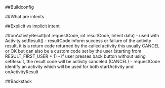 ##Buildconfig

##What are intents

##Explicit  vs implicit intent

##onActivityResult(int requestCode, int resultCode, Intent data) 
	- used with Activity.setResult()
	- resultCode inform success or failure of the activity result, it is a return code returned by the called activity this usually CANCEL or OK but can also be a custom code set by the user (starting from RESULT_FIRST_USER + 1)
		- if user presses back button without using setResult, the result code will be activity canceled (CANCEL)
	- requestCode identify an activity which will be used for both startActivity and onActivityResult

##Backstack
